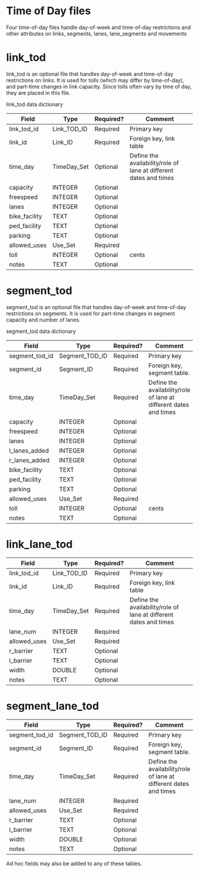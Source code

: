 # Time of Day files

Four time-of-day files handle day-of-week and time-of-day restrictions and other attributes on links, segments, lanes, lane_segments and movements

# link_tod

link_tod is an optional file that handles day-of-week and time-of-day
restrictions on links. It is used for tolls (which may differ by
time-of-day), and part-time changes in link capacity. Since tolls often vary by time of day, they are placed in
this file.

link_tod data dictionary

| Field			| Type 			| Required? | Comment									|
| ------------- | ------------- | --------- | ----------------------------------------- |
| link_tod\_id  | Link_TOD\_ID  | Required  | Primary key                               |
| link\_id 		| Link\_ID 		| Required  | Foreign key, link table                    |
| time_day      | TimeDay\_Set 	| Optional  | Define the availability/role of lane at different dates and times    |
| capacity 		| INTEGER 		| Optional  | 											 |
| freespeed		| INTEGER		| Optional	|											|
| lanes			| INTEGER		| Optional	|											|
| bike\_facility	| TEXT			| Optional	|											|
| ped\_facility	| TEXT			| Optional	|											|
| parking	| TEXT			| Optional	|											|
| allowed\_uses | Use\_Set      | Required  |                                           |
| toll          | INTEGER       | Optional  | cents                                     |
| notes         | TEXT          | Optional  |                                           |

# segment_tod

segment_tod is an optional file that handles day-of-week and time-of-day restrictions on segments. 
It is used for part-time changes in segment capacity and number of lanes.

segment_tod data dictionary

| Field			| Type 			| Required? | Comment									|
| ------------- | ------------- | --------- | ----------------------------------------- |
| segment\_tod\_id  | Segment\_TOD\_ID  | Required  | Primary key                               |
| segment\_id 	| Segment\_ID 	| Required	| Foreign key, segment table.  |
| time_day      | TimeDay\_Set 	| Required | Define the availability/role of lane at different dates and times    |
| capacity 		| INTEGER 		| Optional  | 											 |
| freespeed		| INTEGER		| Optional	|											|
| lanes			| INTEGER		| Optional	|											|
| l\_lanes\_added	| INTEGER		| Optional	|											|
| r\_lanes\_added	| INTEGER		| Optional	|											|
| bike\_facility	| TEXT			| Optional	|											|
| ped\_facility	| TEXT			| Optional	|											|
| parking	| TEXT			| Optional	|											|
| allowed\_uses | Use\_Set      | Required  |                                           |
| toll          | INTEGER       | Optional  | cents                                     |
| notes         | TEXT          | Optional  |                                           |

# link_lane_tod

| Field			| Type 			| Required? | Comment									|
| ------------- | ------------- | --------- | ----------------------------------------- |
| link_tod\_id  | Link_TOD\_ID  | Required  | Primary key                               |
| link\_id 		| Link\_ID 		| Required  | Foreign key, link table                    |
| time\_day      | TimeDay\_Set 	| Required  | Define the availability/role of lane at different dates and times    |
| lane\_num      | INTEGER       | Required  |   |
| allowed\_uses  | Use\_Set     | Required  |   |
| r_barrier      | TEXT         | Optional  |    |
| l_barrier      | TEXT         | Optional   |    |
| width          | DOUBLE       | Optional   |    |
| notes          | TEXT         | Optional   |     |

# segment_lane_tod

| Field			| Type 			| Required? | Comment									|
| ------------- | ------------- | --------- | ----------------------------------------- |
| segment\_tod\_id  | Segment\_TOD\_ID  | Required  | Primary key                               |
| segment\_id 	| Segment\_ID 	| Required	| Foreign key, segment table.  |
| time_day      | TimeDay\_Set 	| Required | Define the availability/role of lane at different dates and times    |
| lane\_num      | INTEGER       | Required  |   |
| allowed\_uses  | Use\_Set     | Required  |   |
| r_barrier      | TEXT         | Optional  |    |
| l_barrier      | TEXT         | Optional   |    |
| width          | DOUBLE       | Optional   |    |
| notes          | TEXT         | Optional   |     |

Ad hoc fields may also be added to any of these tables.